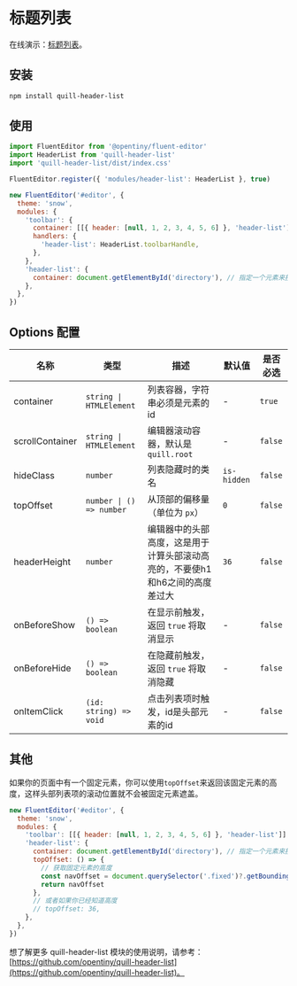 # 标题列表

在线演示：[标题列表](/docs/demo/header-list)。

## 安装

```bash
npm install quill-header-list
```

## 使用

```js
import FluentEditor from '@opentiny/fluent-editor'
import HeaderList from 'quill-header-list'
import 'quill-header-list/dist/index.css'

FluentEditor.register({ 'modules/header-list': HeaderList }, true)

new FluentEditor('#editor', {
  theme: 'snow',
  modules: {
    'toolbar': {
      container: [[{ header: [null, 1, 2, 3, 4, 5, 6] }, 'header-list']],
      handlers: {
        'header-list': HeaderList.toolbarHandle,
      },
    },
    'header-list': {
      container: document.getElementById('directory'), // 指定一个元素来接收头部列表
    },
  },
})
```

## Options 配置

| 名称            | 类型                     | 描述                                                                         | 默认值      | 是否必选 |
| --------------- | ------------------------ | ---------------------------------------------------------------------------- | ----------- | -------- |
| container       | `string \| HTMLElement`  | 列表容器，字符串必须是元素的id                                               | -           | `true`   |
| scrollContainer | `string \| HTMLElement`  | 编辑器滚动容器，默认是 `quill.root`                                          | -           | `false`  |
| hideClass       | `number`                 | 列表隐藏时的类名                                                             | `is-hidden` | `false`  |
| topOffset       | `number \| () => number` | 从顶部的偏移量（单位为 `px`）                                                | `0`         | `false`  |
| headerHeight    | `number`                 | 编辑器中的头部高度，这是用于计算头部滚动高亮的，不要使h1和h6之间的高度差过大 | `36`        | `false`  |
| onBeforeShow    | `() => boolean`          | 在显示前触发，返回 `true` 将取消显示                                         | -           | `false`  |
| onBeforeHide    | `() => boolean`          | 在隐藏前触发，返回 `true` 将取消隐藏                                         | -           | `false`  |
| onItemClick     | `(id: string) => void`   | 点击列表项时触发，id是头部元素的id                                           | -           | `false`  |

## 其他

如果你的页面中有一个固定元素，你可以使用`topOffset`来返回该固定元素的高度，这样头部列表项的滚动位置就不会被固定元素遮盖。

```js
new FluentEditor('#editor', {
  theme: 'snow',
  modules: {
    'toolbar': [[{ header: [null, 1, 2, 3, 4, 5, 6] }, 'header-list']],
    'header-list': {
      container: document.getElementById('directory'), // 指定一个元素来接收头部列表
      topOffset: () => {
        // 获取固定元素的高度
        const navOffset = document.querySelector('.fixed')?.getBoundingClientRect().height || 0
        return navOffset
      },
      // 或者如果你已经知道高度
      // topOffset: 36,
    },
  },
})
```

想了解更多 quill-header-list 模块的使用说明，请参考：[https://github.com/opentiny/quill-header-list](https://github.com/opentiny/quill-header-list)。
